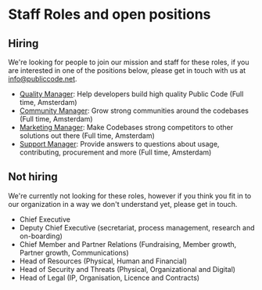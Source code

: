 # Staff Roles and open positions

## Hiring

We're looking for people to join our mission and staff for these roles, if you are interested in one of the positions below, please get in touch with us at [info@publiccode.net](mailto:info@publiccode.net).

* [Quality Manager](quality.md): Help developers build high quality Public Code (Full time, Amsterdam)
* [Community Manager](community.md): Grow strong communities around the codebases (Full time, Amsterdam)
* [Marketing Manager](marketing.md): Make Codebases strong competitors to other solutions out there (Full time, Amsterdam)
* [Support Manager](support.md): Provide answers to questions about usage, contributing, procurement and more (Full time, Amsterdam)

## Not hiring

We're currently not looking for these roles, however if you think you fit in to our organization in a way we don't understand yet, please get in touch.

* Chief Executive
* Deputy Chief Executive (secretariat, process management, research and on-boarding)
* Chief Member and Partner Relations (Fundraising, Member growth, Partner growth, Communications)
* Head of Resources (Physical, Human and Financial)
* Head of Security and Threats (Physical, Organizational and Digital)
* Head of Legal (IP, Organisation, Licence and Contracts)
